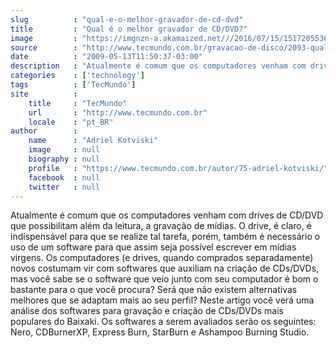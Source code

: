 ```yaml
---
slug          : "qual-e-o-melhor-gravador-de-cd-dvd"
title         : "Qual é o melhor gravador de CD/DVD?"
image         : "https://imgnzn-a.akamaized.net///2016/07/15/15172055369003-t1200x480.jpg"
source        : "http://www.tecmundo.com.br/gravacao-de-disco/2093-qual-e-o-melhor-gravador-de-cd-dvd-.htm"
date          : "2009-05-13T11:50:37-03:00"
description   : "Atualmente é comum que os computadores venham com drives de CD/DVD que possibilitam além da leitura, a gravação de mídias. O drive, é claro, é indispensável para que se realize tal tarefa, porém, também é necessário o uso de um software para que assim seja possível escrever em mídias virgens. Os computadores (e drives, quando comprados separadamente) novos costumam vir com softwares que auxiliam na criação de CDs/DVDs, mas você sabe se o software que veio junto com seu computador é bom o bastante para o que você procura? Será que não existem alternativas melhores que se adaptam mais ao seu perfil? Neste artigo você verá uma análise dos softwares para gravação e criação de CDs/DVDs mais populares do Baixaki. Os softwares a serem avaliados serão os seguintes: Nero, CDBurnerXP, Express Burn, StarBurn e Ashampoo Burning Studio."
categories    : ['technology']
tags          : ['TecMundo']
site          :
    title     : "TecMundo"
    url       : "http://www.tecmundo.com.br"
    locale    : "pt_BR"
author        :
    name      : "Adriel Kotviski"
    image     : null
    biography : null
    profile   : "https://www.tecmundo.com.br/autor/75-adriel-kotviski/"
    facebook  : null
    twitter   : null
---
```


Atualmente é comum que os computadores venham com drives de CD/DVD que possibilitam além da leitura, a gravação de mídias. O drive, é claro, é indispensável para que se realize tal tarefa, porém, também é necessário o uso de um software para que assim seja possível escrever em mídias virgens. Os computadores (e drives, quando comprados separadamente) novos costumam vir com softwares que auxiliam na criação de CDs/DVDs, mas você sabe se o software que veio junto com seu computador é bom o bastante para o que você procura? Será que não existem alternativas melhores que se adaptam mais ao seu perfil? Neste artigo você verá uma análise dos softwares para gravação e criação de CDs/DVDs mais populares do Baixaki. Os softwares a serem avaliados serão os seguintes: Nero, CDBurnerXP, Express Burn, StarBurn e Ashampoo Burning Studio.
